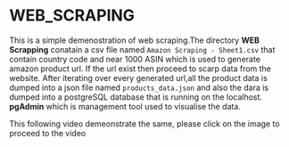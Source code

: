 # WEB_SCRAPING
This is a simple demenostration of web scraping.The directory **WEB Scrapping** conatain a csv file named `Amazon Scraping - Sheet1.csv` that contain country code and near 1000 ASIN which is used to generate amazon product url. If the url exist then proceed to scarp data from the website. After iterating over every generated url,all the product data is dumped into a json file named `products_data.json` and also the dara is dumped into a postgreSQL database that is running on the localhost. **pgAdmin** which is management tool used to visualise the data.

This following video demeonstrate the same, please click on the image to proceed to the video
